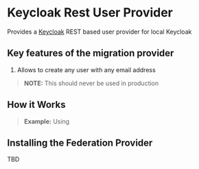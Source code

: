 # Keycloak Rest User Provider
  
Provides a [Keycloak][0] REST based user provider for local Keycloak

## Key features of the migration provider

1. Allows to create any user with any email address

> **NOTE:** This should never be used in production

## How it Works


> **Example:** Using 

## Installing the Federation Provider

TBD

[0]: http://keycloak.jboss.org/

